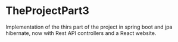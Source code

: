 # TheProjectPart3
Implementation of the thirs part of the project in spring boot and jpa hibernate, now with Rest API controllers and a React website.

